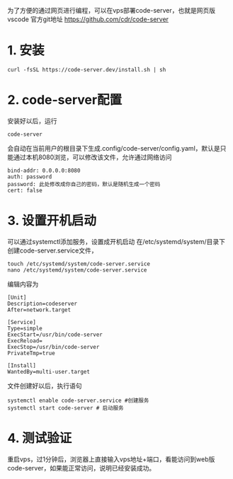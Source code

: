 为了方便的通过网页进行编程，可以在vps部署code-server，也就是网页版vscode
官方git地址
https://github.com/cdr/code-server
# 1. 安装
```
curl -fsSL https://code-server.dev/install.sh | sh
```
# 2. code-server配置
安装好以后，运行
```
code-server
```
会自动在当前用户的根目录下生成.config/code-server/config.yaml，默认是只能通过本机8080浏览，可以修改该文件，允许通过网络访问
```
bind-addr: 0.0.0.0:8080
auth: password
password: 此处修改成你自己的密码，默认是随机生成一个密码
cert: false
```
# 3. 设置开机启动
可以通过systemctl添加服务，设置成开机启动
在/etc/systemd/system/目录下创建code-server.service文件，
```
touch /etc/systemd/system/code-server.service
nano /etc/systemd/system/code-server.service
```
编辑内容为
```
[Unit]  
Description=codeserver  
After=network.target  
   
[Service]  
Type=simple  
ExecStart=/usr/bin/code-server
ExecReload=  
ExecStop=/usr/bin/code-server  
PrivateTmp=true  
   
[Install]  
WantedBy=multi-user.target
```
文件创建好以后，执行语句
```
systemctl enable code-server.service #创建服务
systemctl start code-server # 启动服务
```
# 4. 测试验证
重启vps，过1分钟后，浏览器上直接输入vps地址+端口，看能访问到web版code-server，如果能正常访问，说明已经安装成功。
